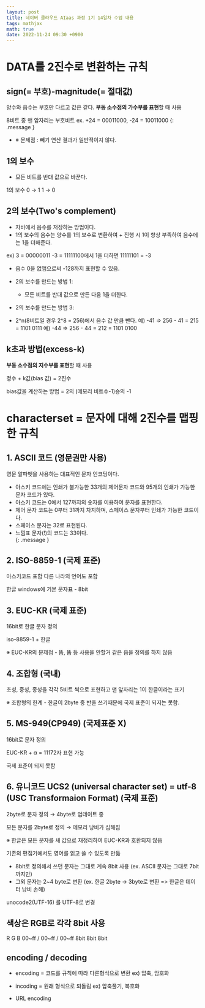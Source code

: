 ```yaml
---
layout: post
title: 네이버 클라우드 AIaas 과정 1기 14일차 수업 내용
tags: mathjax
math: true
date: 2022-11-24 09:30 +0900
---
```


# DATA를 2진수로 변환하는 규칙

## sign(= 부호)-magnitude(= 절대값)

양수와 음수는 부호만 다르고 값은 같다.
**부동 소수점의 가수부를 표현**할 때 사용

8비트 중 맨 앞자리는 부호비트
ex. +24 = 00011000, -24 = 10011000
{: .message }

- ※ 문제점 : 빼기 연산 결과가 일반적이지 않다.


## 1의 보수

- 모든 비트를 반대 값으로 바꾼다.

1의 보수
0 → 1
1 → 0


## 2의 보수(Two's complement)

- 자바에서 음수를 저장하는 방법이다.
- 1의 보수의 음수는 양수를 1의 보수로 변환하여 + 진행 시
  1이 항상 부족하여 음수에는 1을 더해준다.

ex) 3 = 00000011 -3 = 11111100에서 1을 더하면 11111101 = -3
- 음수 0을 없앰으로써 -128까지 표현할 수 있음.
- 2의 보수를 만드는 방법 1:
  - 모든 비트를 반대 값으로 만든 다음 1을 더한다.

- 2의 보수를 만드는 방법 3:
 - 2^n(8비트일 경우 2^8 = 256)에서 음수 값 만큼 뺀다.
   예) -41 => 256 - 41 = 215 = 1101 0111
   예) -44 => 256 - 44 = 212 = 1101 0100


## k초과 방법(excess-k)

**부동 소수점의 지수부를 표현**할 때 사용

정수 + k값(bias 값) = 2진수

bias값을 계산하는 방법 = 2의 (메모리 비트수-1)승의 -1


# characterset = 문자에 대해 2진수를 맵핑한 규칙

## 1. ASCII 코드 (영문권만 사용)

영문 알파벳을 사용하는 대표적인 문자 인코딩이다.

- 아스키 코드에는 인쇄가 불가능한 33개의 제어문자 코드와 95개의 인쇄가 가능한 문자 코드가 있다. 
- 아스키 코드는 0에서 127까지의 숫자를 이용하여 문자를 표현한다.<br>
- 제어 문자 코드는 0부터 31까지 차지하며, 스페이스 문자부터 인쇄가 가능한 코드이다.<br>
- 스페이스 문자는 32로 표현된다.<br>
- 느낌표 문자(!)의 코드는 33이다.<br>
{: .message }


## 2. ISO-8859-1 (국제 표준)

아스키코드 포함 다른 나라의 언어도 포함

한글 windows에 기본 문자표 - 8bit


## 3. EUC-KR (국제 표준)

16bit로 한글 문자 정의

iso-8859-1 + 한글

※ EUC-KR의 문제점 - 똠, 똡 등 사용을 안할거 같은 음을 정의를 하지 않음


## 4. 조합형 (국내)

초성, 중성, 종성을 각각 5비트 씩으로 표현하고 맨 앞자리는 1이 한글이라는 표기

※ 조합형의 한계 - 한글이 2byte 중 반을 쓰기때문에 국제 표준이 되지는 못함.


## 5. MS-949(CP949) (국제표준 X)

16bit로 문자 정의

EUC-KR + α = 11172자 표현 가능

국제 표준이 되지 못함


## 6. 유니코드 UCS2 (universal character set) = utf-8 (USC Transformaion Format) (국제 표준)

2byte로 문자 정의 → 4byte로 업데이트 중

모든 문자를 2byte로 정의 → 메모리 낭비가 심해짐

※ 한글은 모든 문자를 새 값으로 재정리하여 EUC-KR과 호환되지 않음

기존의 편집기에서도 영어를 읽고 쓸 수 있도록 만듦

- 8bit로 정의해서 쓰던 문자는 그대로 계속 8bit 사용
  (ex. ASCII 문자는 그대로 7bit까지만)
- 그외 문자는 2~4 byte로 변환
  (ex. 한글 2byte → 3byte로 변환 => 한글은 데이터 낭비 손해)

unocode2(UTF-16) 를 UTF-8로 변경

## 색상은 RGB로 각각 8bit 사용

  R       G       B
00~ff / 00~ff / 00~ff
 8bit   8bit    8bit


## encoding / decoding

- encoding = 코드를 규칙에 따라 다른형식으로 변환
ex) 압축, 암호화

- incoding = 원래 형식으로 되돌림
 ex) 압축풀기, 복호화

- URL encoding

